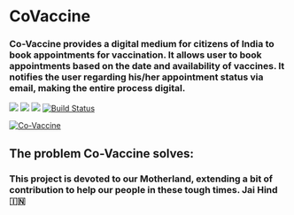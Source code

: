 # CoVaccine

### Co-Vaccine provides a digital medium for citizens of India to book appointments for vaccination. It allows user to book appointments based on the date and availability of vaccines. It notifies the user regarding his/her appointment status via email, making the entire process digital. 

[![](https://img.shields.io/badge/Made%20With-Python-informational?style=for-the-badge&logo=Python)](https://www.python.org "Python")
[![](https://img.shields.io/badge/Made_with-Django-red?style=for-the-badge&logo=Django)](https://docs.djangoproject.com/en/4.0/)
[![](https://img.shields.io/badge/%E2%86%91_Deploy_to-Heroku-7056bf.svg?style=for-the-badge)](https://covaccine.herokuapp.com/)
[![Build Status](https://img.shields.io/endpoint.svg?url=https%3A%2F%2Factions-badge.atrox.dev%2FMarmik198%2FCo_Vaccine%2Fbadge&style=for-the-badge)](https://actions-badge.atrox.dev/Marmik198/Co_Vaccine/goto)


[![Co-Vaccine](https://user-images.githubusercontent.com/72034531/115372101-321a4880-a1e8-11eb-8435-ad4bd5c7f3c8.png)](https://covaccine.herokuapp.com/)

## The problem Co-Vaccine solves:

### This project is devoted to our Motherland, extending a bit of contribution to help our people in these tough times. Jai Hind 🇮🇳 

